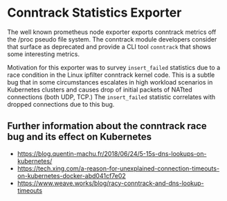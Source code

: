 # Conntrack Statistics Exporter

The well known prometheus node exporter exports conntrack metrics off the /proc
pseudo file system. The conntrack module developers consider that surface as
deprecated and provide a CLI tool `conntrack` that shows some interesting
metrics. 

Motivation for this exporter was to survey `insert_failed` statistics due to a
race condition in the Linux ipfilter conntrack kernel code. This is a subtle
bug that in some circumstances escalates in high workload scenarios in
Kubernetes clusters and causes drop of initial packets of NATted connections
(both UDP, TCP.) The `insert_failed` statistic correlates with dropped
connections due to this bug.

## Further information about the conntrack race bug and its effect on Kubernetes

*  https://blog.quentin-machu.fr/2018/06/24/5-15s-dns-lookups-on-kubernetes/
*  https://tech.xing.com/a-reason-for-unexplained-connection-timeouts-on-kubernetes-docker-abd041cf7e02
*  https://www.weave.works/blog/racy-conntrack-and-dns-lookup-timeouts
